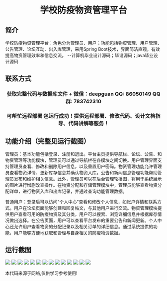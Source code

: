 <p><h1 align="center">学校防疫物资管理平台</h1></p>

## 简介
学校防疫物资管理平台：角色分为管理员、用户；功能包括物资管理、用户管理、公告管理、论坛互动、出入库管理，采用Spring Boot技术，界面简洁直观，有效提高物资管理效率和信息交流。    --计算机毕业设计源码；毕设源码；java毕业设计源码


## 联系方式
<p><h3 align="center">获取完整代码与数据库文件 + 微信：deepguan QQ: 86050149 QQ群: 783742310</h3></p>
<p><h3 align="center">可帮忙远程部署 包运行成功！提供远程部署、修改代码、设计文档指导、代码讲解等服务！</h3></p>

## 功能介绍（完整见运行截图）
管理员：基本功能包括登录、注册和退出。平台主页提供导航栏、论坛、公告、和物资管理等功能模块，管理员可以通过导航栏在各模块之间切换。用户管理界面支持管理员查看、修改和删除用户信息，以及重置用户密码。物资管理功能允许管理员查看物资详情、更新库存信息并确认物资入库。公告和新闻信息管理功能帮助管理员发布和维护相关信息。此外，管理员可以在后台管理轮播图，将用于系统展示的图片进行增删改查操作。在物资分配和存储管理模块中，管理员能够查看物资分配详单，进行物资入库和出库记录，并通过查询功能管理数据。

普通用户：登录后可以访问"个人中心"查看和修改个人信息，如账户详情和联系方式。用户在论坛页面能够创建和回复帖文，与其他用户进行交流。物资管理模块提供用户查看可用的防疫物资及其分类，用户可以搜索、浏览详细信息并根据库存情况做出选择。在公告页面，用户可以查看平台发布的重要公告和新闻更新。个人中心还允许用户查看物资的分配记录以及相关订单的详细信息。通过系统提供的功能，用户能够方便地获取和管理与自身相关的防疫物资数据。


## 运行截图
![](https://bs-1329754181.cos.ap-shanghai.myqcloud.com/spring/SchoolEpidemicPreventionMaterialManagementPlatform/img/001.jpg)
![](https://bs-1329754181.cos.ap-shanghai.myqcloud.com/spring/SchoolEpidemicPreventionMaterialManagementPlatform/img/002.jpg)
![](https://bs-1329754181.cos.ap-shanghai.myqcloud.com/spring/SchoolEpidemicPreventionMaterialManagementPlatform/img/003.jpg)
![](https://bs-1329754181.cos.ap-shanghai.myqcloud.com/spring/SchoolEpidemicPreventionMaterialManagementPlatform/img/004.jpg)
![](https://bs-1329754181.cos.ap-shanghai.myqcloud.com/spring/SchoolEpidemicPreventionMaterialManagementPlatform/img/005.jpg)
![](https://bs-1329754181.cos.ap-shanghai.myqcloud.com/spring/SchoolEpidemicPreventionMaterialManagementPlatform/img/006.jpg)
![](https://bs-1329754181.cos.ap-shanghai.myqcloud.com/spring/SchoolEpidemicPreventionMaterialManagementPlatform/img/007.jpg)
![](https://bs-1329754181.cos.ap-shanghai.myqcloud.com/spring/SchoolEpidemicPreventionMaterialManagementPlatform/img/008.jpg)
![](https://bs-1329754181.cos.ap-shanghai.myqcloud.com/spring/SchoolEpidemicPreventionMaterialManagementPlatform/img/009.jpg)
![](https://bs-1329754181.cos.ap-shanghai.myqcloud.com/spring/SchoolEpidemicPreventionMaterialManagementPlatform/img/010.jpg)
![](https://bs-1329754181.cos.ap-shanghai.myqcloud.com/spring/SchoolEpidemicPreventionMaterialManagementPlatform/img/011.jpg)
![](https://bs-1329754181.cos.ap-shanghai.myqcloud.com/spring/SchoolEpidemicPreventionMaterialManagementPlatform/img/012.jpg)
![](https://bs-1329754181.cos.ap-shanghai.myqcloud.com/spring/SchoolEpidemicPreventionMaterialManagementPlatform/img/013.jpg)
![](https://bs-1329754181.cos.ap-shanghai.myqcloud.com/spring/SchoolEpidemicPreventionMaterialManagementPlatform/img/014.jpg)

<p>本代码来源于网络,仅供学习参考使用!</p>
